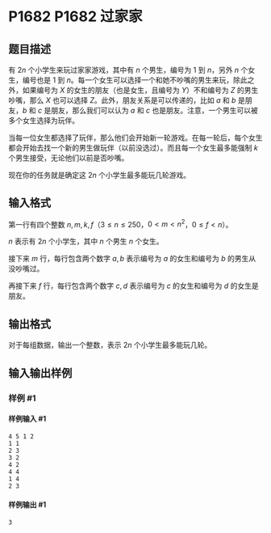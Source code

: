 # P1682 P1682 过家家

## 题目描述

有 $2n$ 个小学生来玩过家家游戏，其中有 $n$ 个男生，编号为 $1$ 到 $n$，另外 $n$ 个女生，编号也是 $1$ 到 $n$。每一个女生可以选择一个和她不吵嘴的男生来玩，除此之外，如果编号为 $X$ 的女生的朋友（也是女生，且编号为 $Y$）不和编号为 $Z$ 的男生吵嘴，那么 $X$ 也可以选择 $Z$。此外，朋友关系是可以传递的，比如 $a$ 和 $b$ 是朋友，$b$ 和 $c$ 是朋友，那么我们可以认为 $a$ 和 $c$ 也是朋友。注意，一个男生可以被多个女生选择为玩伴。

当每一位女生都选择了玩伴，那么他们会开始新一轮游戏。在每一轮后，每个女生都会开始去找一个新的男生做玩伴（以前没选过）。而且每一个女生最多能强制 $k$ 个男生接受，无论他们以前是否吵嘴。

现在你的任务就是确定这 $2n$ 个小学生最多能玩几轮游戏。


## 输入格式

第一行有四个整数 $n,m,k,f$（$3 \le n \le 250$，$0 < m < n^{2}$，$0 \le f < n$）。

$n$ 表示有 $2n$ 个小学生，其中 $n$ 个男生 $n$ 个女生。

接下来 $m$ 行，每行包含两个数字 $a,b$ 表示编号为 $a$ 的女生和编号为 $b$ 的男生从没吵嘴过。

再接下来 $f$ 行，每行包含两个数字 $c,d$ 表示编号为 $c$ 的女生和编号为 $d$ 的女生是朋友。


## 输出格式

对于每组数据，输出一个整数，表示 $2n$ 个小学生最多能玩几轮。


## 输入输出样例

### 样例 #1

#### 样例输入 #1

```
4 5 1 2
1 1
2 3
3 2
4 2
4 4
1 4
2 3
```

#### 样例输出 #1

```
3
```

